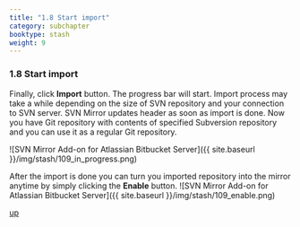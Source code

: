 ```yaml
---
title: "1.8 Start import"
category: subchapter
booktype: stash
weight: 9
---
```



###  1.8 Start import

Finally, click **Import** button. The progress bar will start. Import process may take a while depending on the size of SVN repository and your connection to SVN server.
SVN Mirror updates header as soon as import is done. Now you have Git repository with contents of specified Subversion repository and you can use it as a regular Git repository.

![SVN Mirror Add-on for Atlassian Bitbucket Server]({{ site.baseurl }}/img/stash/109_in_progress.png)

After the import is done  you can turn you imported repository into the mirror anytime by simply clicking the **Enable** button.
![SVN Mirror Add-on for Atlassian Bitbucket Server]({{ site.baseurl }}/img/stash/109_enable.png)

[up](#up)
